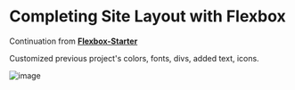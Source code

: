 # Completing Site Layout with Flexbox

Continuation from [**Flexbox-Starter**](https://github.com/gabrielapal/Flexbox-Starter)

Customized previous project's colors, fonts, divs, added text, icons.


![image](https://github.com/gabrielapal/Divs-Flexbox-Starter/assets/127886470/2bb03b8f-1b6d-4c57-83b2-5198c1117838)
